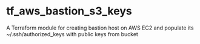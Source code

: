 # tf_aws_bastion_s3_keys
A Terraform module for creating bastion host on AWS EC2 and populate its ~/.ssh/authorized_keys with public keys from bucket
